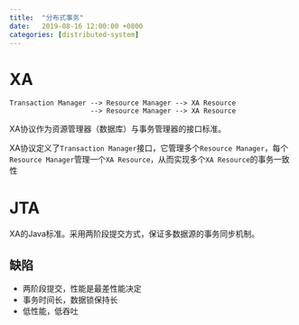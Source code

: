 ```yaml
---
title:  "分布式事务"
date:   2019-08-16 12:00:00 +0800
categories: [distributed-system]
---
```


# XA

```
Transaction Manager --> Resource Manager --> XA Resource
                    --> Resource Manager --> XA Resource
```
XA协议作为资源管理器（数据库）与事务管理器的接口标准。

XA协议定义了`Transaction Manager`接口，它管理多个`Resource Manager`，每个`Resource Manager`管理一个`XA Resource`，从而实现多个`XA Resource`的事务一致性

# JTA

XA的Java标准。采用两阶段提交方式，保证多数据源的事务同步机制。

## 缺陷

* 两阶段提交，性能是最差性能决定
* 事务时间长，数据锁保持长
* 低性能，低吞吐